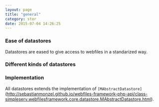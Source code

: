 ```yaml
---
layout: page
title: "general"
category: stor
date: 2015-07-04 14:26:25
---
```


### Ease of datastores
Datastores are eased to give access to webfiles in a standarized way.

### Different kinds of datastores

### Implementation
All datastores extends the implementation of `[MAbstractDatastore]`(http://sebastianmonzel.github.io/webfiles-framework-php-api/class-simpleserv.webfilesframework.core.datastore.MAbstractDatastore.html).
